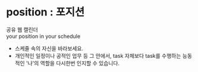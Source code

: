 # position : 포지션
공유 웹 캘린더</br>
your position in your schedule

 - 스케줄 속의 자신을 바라보세요.
 - 개인적인 일정이나 공적인 업무 등 그 안에서, task 자체보다 task를 수행하는 능동적인 '나'의 역할을 다시한번 인지할 수 있습니다.
